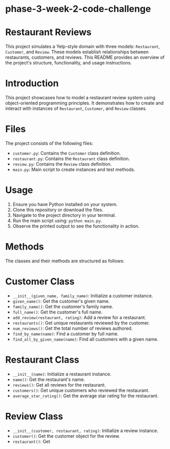 # phase-3-week-2-code-challenge
# Restaurant Reviews

This project simulates a Yelp-style domain with three models: `Restaurant`, `Customer`, and `Review`. These models establish relationships between restaurants, customers, and reviews. This README provides an overview of the project's structure, functionality, and usage instructions.

# Introduction
This project showcases how to model a restaurant review system using object-oriented programming principles. It demonstrates how to create and interact with instances of `Restaurant`, `Customer`, and `Review` classes.

# Files
The project consists of the following files:
- `customer.py`: Contains the `Customer` class definition.
- `restaurant.py`: Contains the `Restaurant` class definition.
- `review.py`: Contains the `Review` class definition.
- `main.py`: Main script to create instances and test methods.

# Usage
1. Ensure you have Python installed on your system.
2. Clone this repository or download the files.
3. Navigate to the project directory in your terminal.
4. Run the main script using: `python main.py`.
5. Observe the printed output to see the functionality in action.

# Methods
The classes and their methods are structured as follows:

# Customer Class
- `__init__(given_name, family_name)`: Initialize a customer instance.
- `given_name()`: Get the customer's given name.
- `family_name()`: Get the customer's family name.
- `full_name()`: Get the customer's full name.
- `add_review(restaurant, rating)`: Add a review for a restaurant.
- `restaurants()`: Get unique restaurants reviewed by the customer.
- `num_reviews()`: Get the total number of reviews authored.
- `find_by_name(name)`: Find a customer by full name.
- `find_all_by_given_name(name)`: Find all customers with a given name.

# Restaurant Class
- `__init__(name)`: Initialize a restaurant instance.
- `name()`: Get the restaurant's name.
- `reviews()`: Get all reviews for the restaurant.
- `customers()`: Get unique customers who reviewed the restaurant.
- `average_star_rating()`: Get the average star rating for the restaurant.

# Review Class
- `__init__(customer, restaurant, rating)`: Initialize a review instance.
- `customer()`: Get the customer object for the review.
- `restaurant()`: Get
